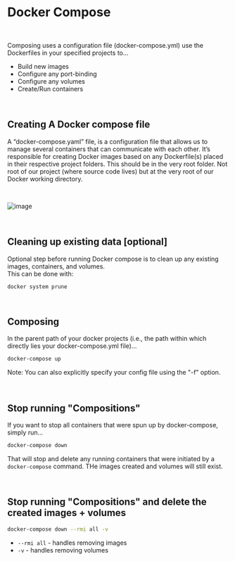 # Docker Compose

<br>

Composing uses a configuration file (docker-compose.yml) use the Dockerfiles in your specified projects to...
- Build new images
- Configure any port-binding
- Configure any volumes
- Create/Run containers

<br>

## Creating A Docker compose file
A “docker-compose.yaml” file, is a configuration file that allows us to manage several containers that can communicate with each other. It’s responsible for creating Docker images based on any Dockerfile(s) placed in their respective project folders. This should be in the very root folder. Not root of our project (where source code lives) but at the very root of our Docker working directory.
 
<br>

![image](https://github.com/bobby-valenzuela/Docker-Notes/assets/70870649/be113bdc-6701-472e-b2fe-fa7fba852a6b)

<br>

## Cleaning up existing data [optional]
Optional step before running Docker compose is to clean up any existing images, containers, and volumes.  
This can be done with:
```
docker system prune
```

<br>

## Composing
In the parent path of your docker projects (i.e., the path within which directly lies your docker-compose.yml file)...
```sh
docker-compose up
```
Note: You can also explicitly specify your config file using the "-f" option.

<br>

## Stop running "Compositions"
If you want to stop all containers that were spun up by docker-compose, simply run...
```sh
docker-compose down
```
That will stop and delete any running containers that were initiated by a `docker-compose` command. THe images created and volumes will still exist.

<br>

## Stop running "Compositions" and delete the created images + volumes
```sh
docker-compose down --rmi all -v
```
- `--rmi all` - handles removing images
- `-v` - handles removing volumes
